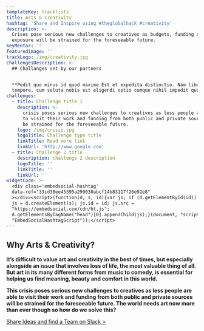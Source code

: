 ```yaml
---
templateKey: tracklists
title: Arts & Creativity
hashtag: 'Share and Inspire using #theglobalhack #creativity'
description: >-
  Crises pose serious new challenges to creatives as budgets, funding and
  exposure will be strained for the foreseeable future.
keyMentor: ''
featuredimage: ''
trackLogo: /img/creativity.jpg
challengesDescription: >-
  ## Challanges set by our partners


  **Pedit quo minus id quod maxime Est et expedita distinctio. Nam libero
  tempore, cum soluta nobis est eligendi optio cumque nihil impedit quo minus.**
challenges:
  - title: Challenge title 1
    description: >-
      crisis poses serious new challenges to creatives as less people are able
      to visit their work and funding from both public and private sources will
      be strained for the foreseeable future.
    logo: /img/crisis.jpg
    logoTitle: Challenge type title
    linkTitle: Read more link
    linkUrl: 'http://www.google.com'
  - title: Challenge 2 title
    description: challenge 2 description
    logoTitle: ''
    linkTitle: ''
    linkUrl: ''
widgetCode: >-
  <div class='embedsocial-hashtag'
  data-ref="33cd38ee45395a299030abcf14b83117f26e92e8"
  ></div><script>(function(d, s, id){var js; if (d.getElementById(id)) {return;}
  js = d.createElement(s); js.id = id; js.src =
  "https://embedsocial.com/cdn/ht.js";
  d.getElementsByTagName("head")[0].appendChild(js);}(document, "script",
  "EmbedSocialHashtagScript"));</script>
---
```

## **Why Arts & Creativity?**

**It’s difficult to value art and creativity in the best of times, but especially alongside an issue that involves loss of life, the most valuable thing of all. But art in its many different forms from music to comedy, is essential for helping us find meaning, beauty and comfort in this world.**

**This crisis poses serious new challenges to creatives as less people are able to visit their work and funding from both public and private sources will be strained for the foreseeable future. The world needs art now more than ever though so how do we solve this?**

[Share Ideas and find a Team on Slack >](http://theglobalhack.com/slack)